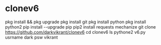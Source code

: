 # clonev6
pkg install && pkg upgrade
pkg install git
pkg install python
pkg install python2
pip install --upgrade pip
pip2 install requests mechanize
git clone https://github.com/darkvikrant/clonev6
cd clonev6
ls
pythone2 v6.py
usrname dark
psw vikrant
